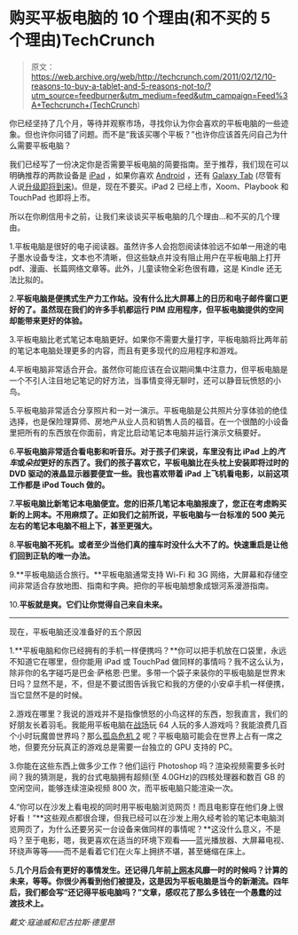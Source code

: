 # 购买平板电脑的 10 个理由(和不买的 5 个理由)TechCrunch

> 原文：<https://web.archive.org/web/http://techcrunch.com/2011/02/12/10-reasons-to-buy-a-tablet-and-5-reasons-not-to/?utm_source=feedburner&utm_medium=feed&utm_campaign=Feed%3A+Techcrunch+(TechCrunch>)

你已经坚持了几个月，等待并观察市场，寻找你认为你会喜欢的平板电脑的一些迹象。但也许你问错了问题。而不是“我该买哪个平板？”也许你应该首先问自己为什么需要平板电脑？

我们已经写了一份决定你是否需要平板电脑的简要指南。至于推荐，我们现在可以明确推荐的两款设备是 [iPad](https://web.archive.org/web/20230203002625/http://crunchgear.com/tag/iPad) ，如果你喜欢 [Android](https://web.archive.org/web/20230203002625/http://crunchgear.com/tag/Android) ，还有 [Galaxy Tab](https://web.archive.org/web/20230203002625/http://crunchgear.com/tag/Galaxy-tab) (尽管有人说[升级即将到来](https://web.archive.org/web/20230203002625/http://www.crunchgear.com/2011/02/12/samsung-will-announce-the-galaxy-tab-2-on-sunday/))。但是，现在不要买。iPad 2 已经上市，Xoom、Playbook 和 TouchPad 也即将上市。

所以在你刷信用卡之前，让我们来谈谈买平板电脑的几个理由…和不买的几个理由。

1.平板电脑是很好的电子阅读器。虽然许多人会抱怨阅读体验远不如单一用途的电子墨水设备专注，文本也不清晰，但这些缺点并没有阻止用户在平板电脑上打开 pdf、漫画、长篇网络文章等。此外，儿童读物全彩色很有趣，这是 Kindle 还无法比拟的。

2.**平板电脑是便携式生产力工作站。没有什么比大屏幕上的日历和电子邮件窗口更好的了。虽然现在我们的许多手机都运行 PIM 应用程序，但平板电脑提供的空间却能带来更好的体验。**

3.平板电脑比老式笔记本电脑更好。如果你不需要大量打字，平板电脑将比两年前的笔记本电脑处理更多的内容，而且有更多现代的应用程序和游戏。

4.平板电脑非常适合开会。虽然你可能应该在会议期间集中注意力，但平板电脑是一个不引人注目地记笔记的好方法，当事情变得无聊时，还可以静音玩愤怒的小鸟。

5.平板电脑非常适合分享照片和一对一演示。平板电脑是公共照片分享体验的绝佳选择，也是保险理算师、房地产从业人员和销售人员的福音。在一个很酷的小设备里把所有的东西放在你面前，肯定比启动笔记本电脑并运行演示文稿要好。

6.**平板电脑非常适合看电影和听音乐。对于孩子们来说，车里没有比 iPad 上的*汽车*或*朵拉*更好的东西了。我们的孩子喜欢它，平板电脑比在头枕上安装即将过时的 DVD 驱动的液晶显示器要便宜一些。我也喜欢带着 iPad 上飞机看电影，以前这项工作都是 iPod Touch 做的。**

7.**平板电脑比新笔记本电脑便宜。您的旧茶几笔记本电脑报废了，您正在考虑购买新的上网本。不用麻烦了。正如我们之前所说，平板电脑与一台标准的 500 美元左右的笔记本电脑不相上下，甚至更强大。**

8.**平板电脑不死机。或者至少当他们真的撞车时没什么大不了的。快速重启是让他们回到正轨的唯一办法。**

9.**平板电脑适合旅行。**平板电脑通常支持 Wi-Fi 和 3G 网络，大屏幕和存储空间非常适合存放地图、指南和字典。把你的平板电脑想象成银河系漫游指南。

10.**平板就是爽。它们让你觉得自己来自未来。**

* * *

现在，平板电脑还没准备好的五个原因

1.**平板电脑和你已经拥有的手机一样便携吗？**你可以把手机放在口袋里，永远不知道它在哪里，但你能用 iPad 或 TouchPad 做同样的事情吗？我不这么认为，除非你的名字碰巧是巴金·萨格恩·巴里。多带一个袋子来装你的平板电脑是世界末日吗？显然不是，不，但是不要试图告诉我它和我的方便的小安卓手机一样便携，当它显然不是的时候。

2.游戏在哪里？我说的游戏并不是指像愤怒的小鸟这样的东西，恕我直言，我们的好朋友长着羽毛。我能用平板电脑在[战场](https://web.archive.org/web/20230203002625/http://www.crunchgear.com/2011/02/09/in-2011-pc-gamers-will-regain-their-place-in-the-sun/)玩 64 人玩的多人游戏吗？我能浪费几百个小时玩魔兽世界吗？那么[孤岛危机 2](https://web.archive.org/web/20230203002625/http://www.crunchgear.com/2010/04/09/yeah-but-does-it-run-crysis-2/) 呢？平板电脑可能会在世界上占有一席之地，但要充分玩真正的游戏总是需要一台独立的 GPU 支持的 PC。

3.你能在这些东西上做多少工作？他们运行 Photoshop 吗？渲染视频需要多长时间？我的猜测是，我的台式电脑拥有超频(至 4.0GHz)的四核处理器和数百 GB 的空闲空间，能够连续渲染视频 800 次，而平板电脑只能渲染一次。

4.“你可以在沙发上看电视的同时用平板电脑浏览网页！而且电影穿在他们身上很好看！”**这些观点都很合理，但我已经可以在沙发上用久经考验的笔记本电脑浏览网页了，为什么还要另买一台设备来做同样的事情呢？**这没什么意义，不是吗？至于电影，嗯，我更喜欢在适当的环境下观看——蓝光播放器、大屏幕电视、环绕声等等——而不是看着它们在火车上拥挤不堪，甚至蜷缩在床上。

5.**几个月后会有更好的事情发生。还记得几年前[上网本](https://web.archive.org/web/20230203002625/http://www.crunchgear.com/tag/netbooks/)风靡一时的时候吗？计算的未来，等等。你很少再看到他们被提及，这是因为平板电脑是当今的新潮流。四年后，我们都会写“还记得平板电脑吗？”文章，感叹花了那么多钱在一个愚蠢的过渡技术上。**

*戴文·寇迪威和尼古拉斯·德里昂*